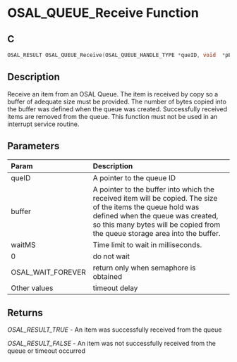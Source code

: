 # OSAL_QUEUE_Receive Function

## C

```c
OSAL_RESULT OSAL_QUEUE_Receive(OSAL_QUEUE_HANDLE_TYPE *queID, void  *pBuffer, uint16_t waitMS);
```

## Description

 Receive an item from an OSAL Queue. The item is received by copy so a buffer of
 adequate size must be provided. The number of bytes copied into the buffer
 was defined when the queue was created.
 Successfully received items are removed from the queue.
 This function must not be used in an interrupt service routine.

## Parameters

| Param | Description |
|:----- |:----------- |
| queID | A pointer to the queue ID  
| buffer | A pointer to the buffer into which the received item will be copied.  The size of the items the queue hold was defined when the queue was created,  so this many bytes will be copied from the queue storage area into the buffer.  
| waitMS | Time limit to wait in milliseconds. |
| 0 | do not wait |
| OSAL_WAIT_FOREVER | return only when semaphore is obtained |
| Other values | timeout delay  

## Returns

*OSAL_RESULT_TRUE* - An item was successfully received from the queue

*OSAL_RESULT_FALSE* - An item was not successfully received from the queue
 or timeout occurred 

